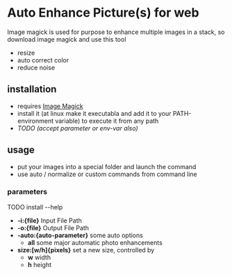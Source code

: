 # Auto Enhance Picture(s) for web
Image magick is used for purpose to enhance multiple images in a stack, so download image magick and use this tool
- resize
- auto correct color
- reduce noise

## installation
- requires [Image Magick](https://imagemagick.org/)
- install it (at linux make it executabla and add it to your PATH-environment variable) to execute it from any path
- *TODO (accept parameter or env-var also)*

## usage
- put your images into a special folder and launch the command
- use auto / normalize or custom commands from command line

### parameters
TODO install --help
- **-i:{file}** Input File Path
- **-o:{file}** Output File Path
- **-auto:{auto-parameter}** some auto options
  - **all** some major automatic photo enhancements
- **size:[w/h]{pixels}** set a new size, controlled by
  - **w** width
  - **h** height
  